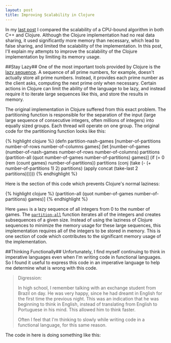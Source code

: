```yaml
---
layout: post
title: Improving Scalability in Clojure
---
```

In my [last post](/scalability-in-a-functional-language/) I compared the scalability of a CPU-bound algorithm in both C++ and Clojure. Although the Clojure implementation had no real data sharing, it used significantly more memory than necessary, which lead to false sharing, and limited the scalability of the implementation. In this post, I'll explain my attempts to improve the scalability of the Clojure implementation by limiting its memory usage.

##Stay Lazy##
One of the most important tools provided by Clojure is the [lazy sequence](http://clojure.org/sequences). A sequence of all prime numbers, for example, doesn't actually store all prime numbers. Instead, it provides each prime number as the client asks, computing the next prime only when necessary. Certain actions in Clojure can limit the ability of the language to be lazy, and instead require it to iterate large sequences like this, and store the results in memory.

The original implementation in Clojure suffered from this exact problem. The partitioning function is responsible for the separation of the input (large large sequence of consecutive integers, often millions of integers) into equally sized groups. Each thread will operate on one group. The original code for the partitioning function looks like this:

{% highlight clojure %}
(defn partition-nash-games
  [number-of-partitions number-of-rows
   number-of-columns games]
  (let [number-of-games
         (number-of-nash-games number-of-rows
                               number-of-columns)
        partitions (partition-all (quot number-of-games
                                        number-of-partitions)
                                  games)]
    (if (= 0 (rem (count games) number-of-partitions))
      partitions
      (conj (take (- (+ number-of-partitions 1) 2) partitions)
            (apply concat (take-last 2 partitions))))))
{% endhighlight %}

Here is the section of this code which prevents Clojure's normal laziness:

{% highlight clojure %}
(partition-all (quot number-of-games number-of-partitions)
               games)]
{% endhighlight %}

Here <code>games</code> is a lazy sequence of all integers from 0 to the number of games. The <a href="http://clojuredocs.org/clojure_core/1.3.0/clojure.core/partition-all"><code>partition-all</code></a> function iterates all of the integers and creates subsequences of a given size. Instead of using the laziness of Clojure sequences to minimize the memory usage for these large sequences, this implementation requires all of the integers to be stored in memory. This is one section of code which contributes to the significant memory usage of the implementation.

##Thinking Functionally##
Unfortunately, I find myself continuing to think in imperative languages even when I'm writing code in functional languages. So I found it useful to express this code in an imperative language to help me determine what is wrong with this code.

> Digression:
>
> In high school, I remember talking with an exchange student from Brazil on day. He was very happy, since he had dreamt in English for the first time the previous night. This was an indication that he was beginning to think in English, instead of translating from English to Portuguese in his mind. This allowed him to think faster.
>
> Often I feel that I'm thinking to slowly while writing code in a functional language, for this same reason.

The code in here is doing something like this:
